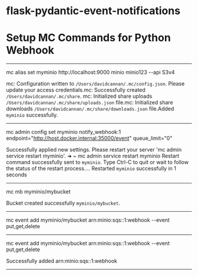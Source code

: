 # flask-pydantic-event-notifications


# Setup MC Commands for Python Webhook 
---

mc alias set myminio http://localhost:9000 minio minio123 --api S3v4

mc: Configuration written to `/Users/davidcannan/.mc/config.json`. Please update your access credentials.mc: Successfully created `/Users/davidcannan/.mc/share`.
mc: Initialized share uploads `/Users/davidcannan/.mc/share/uploads.json` file.mc: Initialized share downloads `/Users/davidcannan/.mc/share/downloads.json` file.Added `myminio` successfully.

---

mc admin config set myminio notify_webhook:1 endpoint="http://host.docker.internal:35000/event" queue_limit="0"

Successfully applied new settings.
Please restart your server 'mc admin service restart myminio'.
➜  ~ mc admin service restart myminio
Restart command successfully sent to `myminio`. Type Ctrl-C to quit or wait to follow the status of the restart process....
Restarted `myminio` successfully in 1 seconds

---

mc mb myminio/mybucket

Bucket created successfully `myminio/mybucket`.

---

mc event add myminio/mybucket arn:minio:sqs::1:webhook --event put,get,delete

---

mc event add myminio/mybucket arn:minio:sqs::1:webhook --event put,get,delete

Successfully added arn:minio:sqs::1:webhook

---
